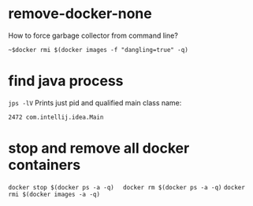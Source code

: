 # remove-docker-none
How to force garbage collector from command line?

`~$docker rmi $(docker images -f "dangling=true" -q)`

# find java process

`jps -lV`
Prints just pid and qualified main class name:

`
2472 com.intellij.idea.Main
`
# stop and remove all docker containers
`docker stop $(docker ps -a -q)
`
`
docker rm $(docker ps -a -q)`
`docker rmi $(docker images -a -q)`
